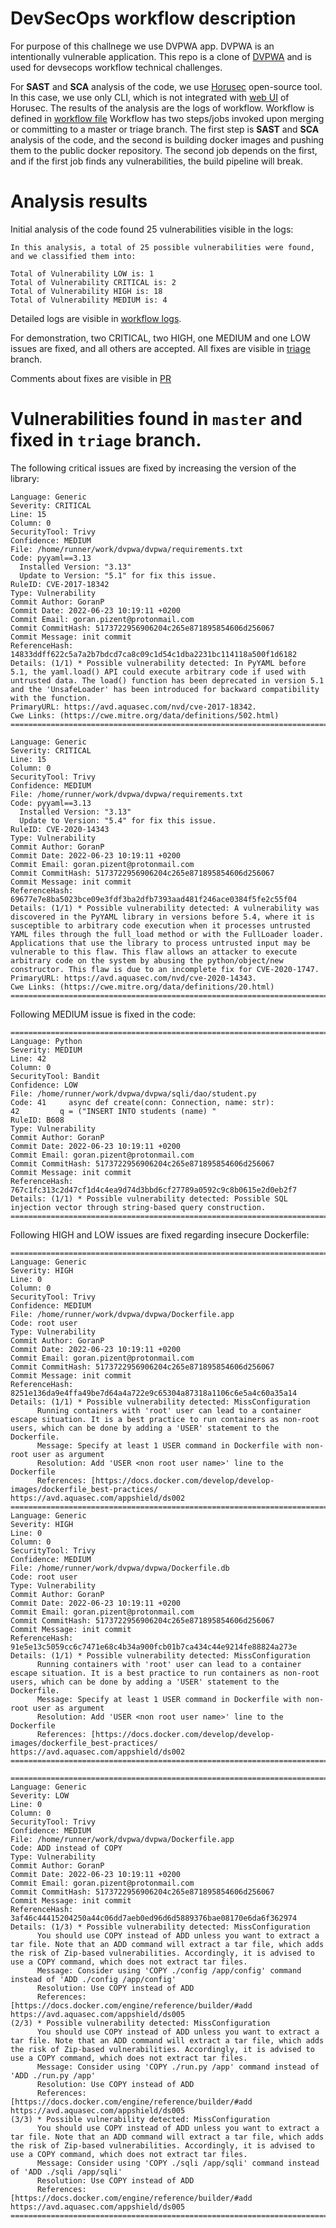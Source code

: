 
DevSecOps workflow description
==============================

For purpose of this challnege we use DVPWA app. DVPWA is an intentionally vulnerable application. 
This repo is a clone of [DVPWA](https://github.com/anxolerd/dvpwa) and is used for devsecops workflow technical challenges.


For **SAST** and **SCA** analysis of the code, we use [Horusec](https://horusec.io/) open-source tool. In this case, we use only CLI, which is not integrated with [web UI](https://docs.horusec.io/docs/web/overview/) of Horusec. 
The results of the analysis are the logs of workflow. 
Workflow is defined in [workflow file](https://github.com/GoranP/dvpwa/blob/master/.github/workflows/horusec.yaml) 
Workflow has two steps/jobs invoked upon merging or committing to a master or triage branch.
The first step is **SAST** and **SCA**  analysis of the code, and the second is building docker images and pushing them to the public docker repository.
The second job depends on the first, and if the first job finds any vulnerabilities, the build pipeline will break.

Analysis results
================
Initial analysis of the code found 25 vulnerabilities visible in the logs:

```code
In this analysis, a total of 25 possible vulnerabilities were found, and we classified them into:

Total of Vulnerability LOW is: 1
Total of Vulnerability CRITICAL is: 2
Total of Vulnerability HIGH is: 18
Total of Vulnerability MEDIUM is: 4
```

Detailed logs are visible in [workflow logs](https://github.com/GoranP/dvpwa/runs/7111064002?check_suite_focus=true).

For demonstration, two CRITICAL, two HIGH, one MEDIUM and one LOW issues are fixed, and all others are accepted.
All fixes are visible in [triage](https://github.com/GoranP/dvpwa/tree/triage) branch.

Comments about fixes are visible in [PR]()


Vulnerabilities found in `master` and fixed in `triage` branch.
===============================================================

The following critical issues are fixed by increasing the version of the library:

```code
Language: Generic
Severity: CRITICAL
Line: 15
Column: 0
SecurityTool: Trivy
Confidence: MEDIUM
File: /home/runner/work/dvpwa/dvpwa/requirements.txt
Code: pyyaml==3.13
  Installed Version: "3.13"
  Update to Version: "5.1" for fix this issue.
RuleID: CVE-2017-18342
Type: Vulnerability
Commit Author: GoranP
Commit Date: 2022-06-23 10:19:11 +0200
Commit Email: goran.pizent@protonmail.com
Commit CommitHash: 5173722956906204c265e871895854606d256067
Commit Message: init commit
ReferenceHash: 14833ddff622c5a7a2b7bdcd7ca8c09c1d54c1dba2231bc114118a500f1d6182
Details: (1/1) * Possible vulnerability detected: In PyYAML before 5.1, the yaml.load() API could execute arbitrary code if used with untrusted data. The load() function has been deprecated in version 5.1 and the 'UnsafeLoader' has been introduced for backward compatibility with the function.
PrimaryURL: https://avd.aquasec.com/nvd/cve-2017-18342.
Cwe Links: (https://cwe.mitre.org/data/definitions/502.html)
==================================================================================

Language: Generic
Severity: CRITICAL
Line: 15
Column: 0
SecurityTool: Trivy
Confidence: MEDIUM
File: /home/runner/work/dvpwa/dvpwa/requirements.txt
Code: pyyaml==3.13
  Installed Version: "3.13"
  Update to Version: "5.4" for fix this issue.
RuleID: CVE-2020-14343
Type: Vulnerability
Commit Author: GoranP
Commit Date: 2022-06-23 10:19:11 +0200
Commit Email: goran.pizent@protonmail.com
Commit CommitHash: 5173722956906204c265e871895854606d256067
Commit Message: init commit
ReferenceHash: 69677e7e8ba5023bce09e3fdf3ba2dfb7393aad481f246ace0384f5fe2c55f04
Details: (1/1) * Possible vulnerability detected: A vulnerability was discovered in the PyYAML library in versions before 5.4, where it is susceptible to arbitrary code execution when it processes untrusted YAML files through the full_load method or with the FullLoader loader. Applications that use the library to process untrusted input may be vulnerable to this flaw. This flaw allows an attacker to execute arbitrary code on the system by abusing the python/object/new constructor. This flaw is due to an incomplete fix for CVE-2020-1747.
PrimaryURL: https://avd.aquasec.com/nvd/cve-2020-14343.
Cwe Links: (https://cwe.mitre.org/data/definitions/20.html)
==================================================================================

```



Following MEDIUM issue is fixed in the code:

```code
==================================================================================
Language: Python
Severity: MEDIUM
Line: 42
Column: 0
SecurityTool: Bandit
Confidence: LOW
File: /home/runner/work/dvpwa/dvpwa/sqli/dao/student.py
Code: 41     async def create(conn: Connection, name: str):
42         q = ("INSERT INTO students (name) "
RuleID: B608
Type: Vulnerability
Commit Author: GoranP
Commit Date: 2022-06-23 10:19:11 +0200
Commit Email: goran.pizent@protonmail.com
Commit CommitHash: 5173722956906204c265e871895854606d256067
Commit Message: init commit
ReferenceHash: 767c1fc313c2d47cf1d4c4ea9d74d3bbd6cf27789a0592c9c8b0615e2d0eb2f7
Details: (1/1) * Possible vulnerability detected: Possible SQL injection vector through string-based query construction.
=================================================================================
```


Following HIGH and LOW issues are fixed regarding insecure Dockerfile:

```code
==================================================================================
Language: Generic
Severity: HIGH
Line: 0
Column: 0
SecurityTool: Trivy
Confidence: MEDIUM
File: /home/runner/work/dvpwa/dvpwa/Dockerfile.app
Code: root user
Type: Vulnerability
Commit Author: GoranP
Commit Date: 2022-06-23 10:19:11 +0200
Commit Email: goran.pizent@protonmail.com
Commit CommitHash: 5173722956906204c265e871895854606d256067
Commit Message: init commit
ReferenceHash: 8251e136da9e4ffa49be7d64a4a722e9c65304a87318a1106c6e5a4c60a35a14
Details: (1/1) * Possible vulnerability detected: MissConfiguration
      Running containers with 'root' user can lead to a container escape situation. It is a best practice to run containers as non-root users, which can be done by adding a 'USER' statement to the Dockerfile.
      Message: Specify at least 1 USER command in Dockerfile with non-root user as argument
      Resolution: Add 'USER <non root user name>' line to the Dockerfile
      References: [https://docs.docker.com/develop/develop-images/dockerfile_best-practices/ https://avd.aquasec.com/appshield/ds002
==================================================================================
Language: Generic
Severity: HIGH
Line: 0
Column: 0
SecurityTool: Trivy
Confidence: MEDIUM
File: /home/runner/work/dvpwa/dvpwa/Dockerfile.db
Code: root user
Type: Vulnerability
Commit Author: GoranP
Commit Date: 2022-06-23 10:19:11 +0200
Commit Email: goran.pizent@protonmail.com
Commit CommitHash: 5173722956906204c265e871895854606d256067
Commit Message: init commit
ReferenceHash: 91e5e13c5059cc6c7471e68c4b34a900fcb01b7ca434c44e9214fe88824a273e
Details: (1/1) * Possible vulnerability detected: MissConfiguration
      Running containers with 'root' user can lead to a container escape situation. It is a best practice to run containers as non-root users, which can be done by adding a 'USER' statement to the Dockerfile.
      Message: Specify at least 1 USER command in Dockerfile with non-root user as argument
      Resolution: Add 'USER <non root user name>' line to the Dockerfile
      References: [https://docs.docker.com/develop/develop-images/dockerfile_best-practices/ https://avd.aquasec.com/appshield/ds002
==================================================================================

==================================================================================
Language: Generic
Severity: LOW
Line: 0
Column: 0
SecurityTool: Trivy
Confidence: MEDIUM
File: /home/runner/work/dvpwa/dvpwa/Dockerfile.app
Code: ADD instead of COPY
Type: Vulnerability
Commit Author: GoranP
Commit Date: 2022-06-23 10:19:11 +0200
Commit Email: goran.pizent@protonmail.com
Commit CommitHash: 5173722956906204c265e871895854606d256067
Commit Message: init commit
ReferenceHash: 3af46c44415204250a44c06dd7aeb0ed96d6d5889376bae08170e6da6f362974
Details: (1/3) * Possible vulnerability detected: MissConfiguration
      You should use COPY instead of ADD unless you want to extract a tar file. Note that an ADD command will extract a tar file, which adds the risk of Zip-based vulnerabilities. Accordingly, it is advised to use a COPY command, which does not extract tar files.
      Message: Consider using 'COPY ./config /app/config' command instead of 'ADD ./config /app/config'
      Resolution: Use COPY instead of ADD
      References: [https://docs.docker.com/engine/reference/builder/#add https://avd.aquasec.com/appshield/ds005
(2/3) * Possible vulnerability detected: MissConfiguration
      You should use COPY instead of ADD unless you want to extract a tar file. Note that an ADD command will extract a tar file, which adds the risk of Zip-based vulnerabilities. Accordingly, it is advised to use a COPY command, which does not extract tar files.
      Message: Consider using 'COPY ./run.py /app' command instead of 'ADD ./run.py /app'
      Resolution: Use COPY instead of ADD
      References: [https://docs.docker.com/engine/reference/builder/#add https://avd.aquasec.com/appshield/ds005
(3/3) * Possible vulnerability detected: MissConfiguration
      You should use COPY instead of ADD unless you want to extract a tar file. Note that an ADD command will extract a tar file, which adds the risk of Zip-based vulnerabilities. Accordingly, it is advised to use a COPY command, which does not extract tar files.
      Message: Consider using 'COPY ./sqli /app/sqli' command instead of 'ADD ./sqli /app/sqli'
      Resolution: Use COPY instead of ADD
      References: [https://docs.docker.com/engine/reference/builder/#add https://avd.aquasec.com/appshield/ds005
==================================================================================

```
